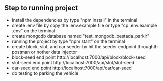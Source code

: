 ## Step to running project
- Install the dependencies by type "npm install" in the terminal
- create .env file by copy the .env.example file or type "cp .env.example .env" on the terminal
- create mongodb database named "test_mongodb_bestada_parkir"
- running the project by type "npm start" on the terminal
- create block, slot, and car seeder by hit the seeder endpoint throughth postman or nother data injector
- block-seed end point http://localhost:7000/api/block/block-seed
- slot-seed end point http://localhost:7000/api/slot/slot-seed
- car-seed end point http://localhost:7000/api/car/car-seed   
- do testing to parking the vehicle